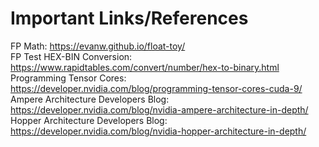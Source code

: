 # Important Links/References
FP Math: https://evanw.github.io/float-toy/ \
FP Test HEX-BIN Conversion: https://www.rapidtables.com/convert/number/hex-to-binary.html \
Programming Tensor Cores: https://developer.nvidia.com/blog/programming-tensor-cores-cuda-9/ \
Ampere Architecture Developers Blog: https://developer.nvidia.com/blog/nvidia-ampere-architecture-in-depth/ \
Hopper Architecture Developers Blog: https://developer.nvidia.com/blog/nvidia-hopper-architecture-in-depth/
